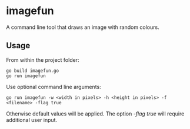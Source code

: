 # imagefun

A command line tool that draws an image with random colours.

## Usage

From within the project folder:
```
go build imagefun.go
go run imagefun
```

Use optional command line arguments:
```
go run imagefun -w <width in pixels> -h <height in pixels> -f <filename> -flag true
```
Otherwise default values will be applied.
The option *-flag true* will require additional user input.